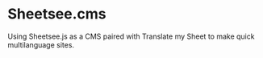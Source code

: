 # Sheetsee.cms
Using Sheetsee.js as a CMS paired with Translate my Sheet to make quick multilanguage sites.
